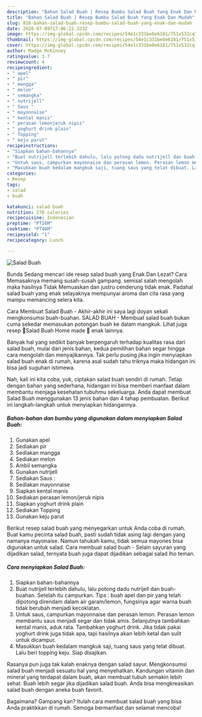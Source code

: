 ```yaml
---
description: "Bahan Salad Buah | Resep Bumbu Salad Buah Yang Enak Dan Mudah"
title: "Bahan Salad Buah | Resep Bumbu Salad Buah Yang Enak Dan Mudah"
slug: 816-bahan-salad-buah-resep-bumbu-salad-buah-yang-enak-dan-mudah
date: 2020-07-09T17:06:22.323Z
image: https://img-global.cpcdn.com/recipes/54e1c331be0e6181/751x532cq70/salad-buah-foto-resep-utama.jpg
thumbnail: https://img-global.cpcdn.com/recipes/54e1c331be0e6181/751x532cq70/salad-buah-foto-resep-utama.jpg
cover: https://img-global.cpcdn.com/recipes/54e1c331be0e6181/751x532cq70/salad-buah-foto-resep-utama.jpg
author: Madge McKinney
ratingvalue: 3.7
reviewcount: 4
recipeingredient:
- " apel"
- " pir"
- " mangga"
- " melon"
- " semangka"
- " nutrijell"
- " Saus "
- " mayonnaise"
- " kental manis"
- " perasan lemonjeruk nipis"
- " yoghurt drink plain"
- " Topping"
- " keju parut"
recipeinstructions:
- "Siapkan bahan-bahannya"
- "Buat nutrijell terlebih dahulu, lalu potong dadu nutrijell dan buah-buahan. Setelah itu campurkan. Tips : buah apel dan pir yang telah dipotong direndam dalam air garam/lemon, fungsinya agar warna buah tidak berubah menjadi kecoklatan."
- "Untuk saus, campurkan mayonnaise dan perasan lemon. Perasan lemon membantu saus menjadi segar dan tidak amis. Selanjutnya tambahkan kental manis, aduk rata. Tambahkan yoghurt drink. Jika tidak pakai yoghurt drink juga tidak apa, tapi hasilnya akan lebih ketal dan sulit untuk dicampur."
- "Masukkan buah kedalam mangkuk saji, tuang saus yang telat dibuat. Lalu beri topping keju. Siap disajikan."
categories:
- Resep
tags:
- salad
- buah

katakunci: salad buah 
nutrition: 278 calories
recipecuisine: Indonesian
preptime: "PT16M"
cooktime: "PT46M"
recipeyield: "1"
recipecategory: Lunch

---
```



![Salad Buah](https://img-global.cpcdn.com/recipes/54e1c331be0e6181/751x532cq70/salad-buah-foto-resep-utama.jpg)

Bunda Sedang mencari ide resep salad buah yang Enak Dan Lezat? Cara Memasaknya memang susah-susah gampang. semisal salah mengolah maka hasilnya Tidak Memuaskan dan justru cenderung tidak enak. Padahal salad buah yang enak selayaknya mempunyai aroma dan cita rasa yang mampu memancing selera kita.

Cara Membuat Salad Buah - Akhir-akhir ini saya lagi doyan sekali mengkonsumsi buah-buahan. SALAD BUAH - Membuat salad buah bukan cuma sekedar memasukan potongan buah ke dalam mangkuk. Lihat juga resep 🍓Salad Buah Home made 🍇 enak lainnya.

Banyak hal yang sedikit banyak berpengaruh terhadap kualitas rasa dari salad buah, mulai dari jenis bahan, kedua pemilihan bahan segar hingga cara mengolah dan menyajikannya. Tak perlu pusing jika ingin menyiapkan salad buah enak di rumah, karena asal sudah tahu triknya maka hidangan ini bisa jadi suguhan istimewa.


Nah, kali ini kita coba, yuk, ciptakan salad buah sendiri di rumah. Tetap dengan bahan yang sederhana, hidangan ini bisa memberi manfaat dalam membantu menjaga kesehatan tubuhmu sekeluarga. Anda dapat membuat Salad Buah menggunakan 13 jenis bahan dan 4 tahap pembuatan. Berikut ini langkah-langkah untuk menyiapkan hidangannya.

<!--inarticleads1-->

##### Bahan-bahan dan bumbu yang digunakan dalam menyiapkan Salad Buah:

1. Gunakan  apel
1. Sediakan  pir
1. Sediakan  mangga
1. Sediakan  melon
1. Ambil  semangka
1. Gunakan  nutrijell
1. Sediakan  Saus :
1. Sediakan  mayonnaise
1. Siapkan  kental manis
1. Sediakan  perasan lemon/jeruk nipis
1. Siapkan  yoghurt drink plain
1. Sediakan  Topping
1. Gunakan  keju parut


Berikut resep salad buah yang menyegarkan untuk Anda coba di rumah. Buat kamu pecinta salad buah, pasti sudah tidak asing lagi dengan yang namanya mayonaise. Namun tahukah kamu, tidak semua mayones bisa digunakan untuk salad. Cara membuat salad buah - Selain sayuran yang dijadikan salad, ternyata buah juga dapat dijadikan sebagai salad lho teman. 

<!--inarticleads2-->

##### Cara menyiapkan Salad Buah:

1. Siapkan bahan-bahannya
1. Buat nutrijell terlebih dahulu, lalu potong dadu nutrijell dan buah-buahan. Setelah itu campurkan. Tips : buah apel dan pir yang telah dipotong direndam dalam air garam/lemon, fungsinya agar warna buah tidak berubah menjadi kecoklatan.
1. Untuk saus, campurkan mayonnaise dan perasan lemon. Perasan lemon membantu saus menjadi segar dan tidak amis. Selanjutnya tambahkan kental manis, aduk rata. Tambahkan yoghurt drink. Jika tidak pakai yoghurt drink juga tidak apa, tapi hasilnya akan lebih ketal dan sulit untuk dicampur.
1. Masukkan buah kedalam mangkuk saji, tuang saus yang telat dibuat. Lalu beri topping keju. Siap disajikan.


Rasanya pun juga tak kalah enaknya dengan salad sayur. Mengkonsumsi salad buah menjadi sesuatu hal yang menyehatkan. Kandungan vitamin dan mineral yang terdapat dalam buah, akan membuat tubuh semakin lebih sehat. Buah lebih segar jika dijadikan salad buah. Anda bisa mengkreasikan salad buah dengan aneka buah favorit. 

Bagaimana? Gampang kan? Itulah cara membuat salad buah yang bisa Anda praktikkan di rumah. Semoga bermanfaat dan selamat mencoba!
